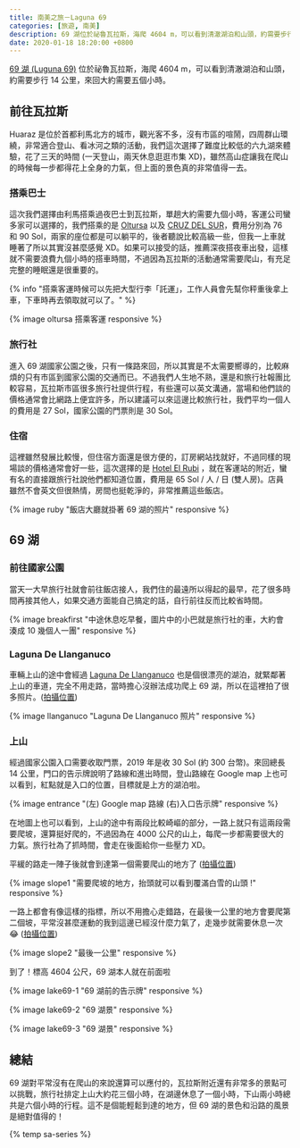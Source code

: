 ```yaml
---
title: 南美之旅－Laguna 69
categories: [旅遊, 南美]
description: 69 湖位於祕魯瓦拉斯，海爬 4604 m，可以看到清澈湖泊和山頭，約需要步行 14 公里，來回大約需要五個小時。這篇文章簡單紀錄了爬山新手的旅遊過程。
date: 2020-01-18 18:20:00 +0800
---
```


[69 湖 (Luguna 69)](https://www.tripadvisor.com.tw/Attraction_Review-g737084-d3387209-Reviews-Laguna_69-Yungay_Ancash_Region.html) 位於祕魯瓦拉斯，海爬 4604 m，可以看到清澈湖泊和山頭，約需要步行 14 公里，來回大約需要五個小時。

## 前往瓦拉斯

Huaraz 是位於首都利馬北方的城市，觀光客不多，沒有市區的喧鬧，四周群山環繞，非常適合登山、看冰河之類的活動，我們這次選擇了難度比較低的六九湖來體驗，花了三天的時間 (一天登山，兩天休息逛逛市集 XD)，雖然高山症讓我在爬山的時候每一步都得花上全身的力氣，但上面的景色真的非常值得一去。

### 搭乘巴士

這次我們選擇由利馬搭乘過夜巴士到瓦拉斯，單趟大約需要九個小時，客運公司蠻多家可以選擇的，我們搭乘的是 [Oltursa](https://www.oltursa.pe/) 以及 [CRUZ DEL SUR](https://www.cruzdelsur.com.pe/)，費用分別為 76 和 90 Sol，兩家的座位都是可以躺平的，後者聽說比較高級一些，但我一上車就睡著了所以其實沒甚麼感覺 XD。如果可以接受的話，推薦深夜搭夜車出發，這樣就不需要浪費九個小時的搭車時間，不過因為瓦拉斯的活動通常需要爬山，有充足完整的睡眠還是很重要的。

{% info "搭乘客運時候可以先把大型行李「託運」，工作人員會先幫你秤重後拿上車，下車時再去領取就可以了。" %}

{% image oltursa 搭乘客運 responsive %}

### 旅行社

進入 69 湖國家公園之後，只有一條路來回，所以其實是不太需要嚮導的，比較麻煩的只有市區到國家公園的交通而已。不過我們人生地不熟，還是和旅行社報團比較容易，瓦拉斯市區很多旅行社提供行程，有些還可以英文溝通，當場和他們談的價格通常會比網路上便宜許多，所以建議可以來這邊比較旅行社，我們平均一個人的費用是 27 Sol，國家公園的門票則是 30 Sol。

### 住宿

這裡雖然發展比較慢，但住宿方面還是很方便的，訂房網站找就好，不過同樣的現場談的價格通常會好一些，這次選擇的是 [Hotel El Rubi](https://goo.gl/maps/p4a6MY8pCTEEfct2A) ，就在客運站的附近，蠻有名的直接跟旅行社說他們都知道位置，費用是 65 Sol / 人 / 日 (雙人房)。店員雖然不會英文但很熱情，房間也挺乾淨的，非常推薦這些飯店。

{% image ruby "飯店大廳就掛著 69 湖的照片" responsive %}

## 69 湖

### 前往國家公園

當天一大早旅行社就會前往飯店接人，我們住的最遠所以得起的最早，花了很多時間再接其他人，如果交通方面能自己搞定的話，自行前往反而比較省時間。

{% image breakfirst "中途休息吃早餐，圖片中的小巴就是旅行社的車，大約會湊成 10 幾個人一團" responsive %}

### Laguna De Llanganuco

車輛上山的途中會經過 [Laguna De Llanganuco](https://www.google.com/maps/place/Laguna+De+Llanganuco/@-9.0742004,-77.6458905,17z/data=!4m13!1m7!3m6!1s0x0:0x0!2zOcKwMDQnMTguNiJTIDc3wrAzOCczOC41Ilc!3b1!8m2!3d-9.0718405!4d-77.6440388!3m4!1s0x91a9492a00084df1:0xb004b6ee67158c90!8m2!3d-9.0742004!4d-77.6458908) 也是個很漂亮的湖泊，就緊鄰著上山的車道，完全不用走路，當時擔心沒辦法成功爬上 69 湖，所以在這裡拍了很多照片。([拍攝位置](https://www.google.com/maps?q=loc:-9.0717546,-77.64416))

{% image llanganuco "Laguna De Llanganuco 照片" responsive %}

### 上山

經過國家公園入口需要收取門票，2019 年是收 30 Sol (約 300 台幣)。來回總長 14 公里，門口的告示牌說明了路線和進出時間，登山路線在 Google map 上也可以看到，紅點就是入口的位置，目標就是上方的湖泊啦。

{% image entrance "(左) Google map 路線 (右)入口告示牌" responsive %}

在地圖上也可以看到，上山的途中有兩段比較崎嶇的部分，一路上就只有這兩段需要爬坡，還算挺好爬的，不過因為在 4000 公尺的山上，每爬一步都需要很大的力氣。旅行社為了抓時間，會走在後面給你一些壓力 XD。

平緩的路走一陣子後就會到達第一個需要爬山的地方了 ([拍攝位置](https://www.google.com/maps?q=loc:-9.0257752,-77.5981699))

{% image slope1 "需要爬坡的地方，抬頭就可以看到覆滿白雪的山頭 !" responsive %}

一路上都會有像這樣的指標，所以不用擔心走錯路，在最後一公里的地方會要爬第二個坡，平常沒甚麼運動的我到這邊已經沒什麼力氣了，走幾步就需要休息一次 😂 ([拍攝位置](https://www.google.com/maps?q=loc:-9.0140166,-77.6040547))

{% image slope2 "最後一公里" responsive %}

到了！標高 4604 公尺，69 湖本人就在前面啦

{% image lake69-1 "69 湖前的告示牌" responsive %}

{% image lake69-2 "69 湖景" responsive %}

{% image lake69-3 "69 湖景" responsive %}

## 總結

69 湖對平常沒有在爬山的來說還算可以應付的，瓦拉斯附近還有非常多的景點可以挑戰，旅行社排定上山大約花三個小時，在湖邊休息了一個小時，下山兩小時總共是六個小時的行程。這不是個能輕鬆到達的地方，但 69 湖的景色和沿路的風景是絕對值得的！

{% temp sa-series %}
